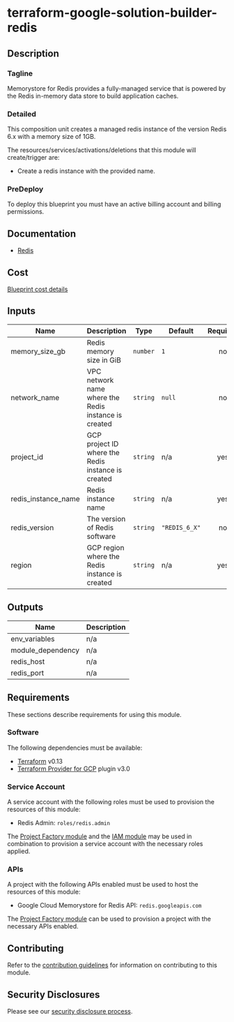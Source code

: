 # terraform-google-solution-builder-redis

## Description
### Tagline
Memorystore for Redis provides a fully-managed service that is powered by the Redis in-memory data store to build application caches.

### Detailed
This composition unit creates a managed redis instance of the version Redis 6.x with a memory size of 1GB.

The resources/services/activations/deletions that this module will create/trigger are:

- Create a redis instance with the provided name.

### PreDeploy
To deploy this blueprint you must have an active billing account and billing permissions.

## Documentation
- [Redis](https://cloud.google.com/memorystore/docs/redis/memorystore-for-redis-overview)

## Cost
[Blueprint cost details](https://cloud.google.com/products/calculator/#id=91f31d97-8470-4b79-a28e-2583b2be3f26)

<!-- BEGINNING OF PRE-COMMIT-TERRAFORM DOCS HOOK -->
## Inputs

| Name | Description | Type | Default | Required |
|------|-------------|------|---------|:--------:|
| memory\_size\_gb | Redis memory size in GiB | `number` | `1` | no |
| network\_name | VPC network name where the Redis instance is created | `string` | `null` | no |
| project\_id | GCP project ID where the Redis instance is created | `string` | n/a | yes |
| redis\_instance\_name | Redis instance name | `string` | n/a | yes |
| redis\_version | The version of Redis software | `string` | `"REDIS_6_X"` | no |
| region | GCP region where the Redis instance is created | `string` | n/a | yes |

## Outputs

| Name | Description |
|------|-------------|
| env\_variables | n/a |
| module\_dependency | n/a |
| redis\_host | n/a |
| redis\_port | n/a |

<!-- END OF PRE-COMMIT-TERRAFORM DOCS HOOK -->

## Requirements

These sections describe requirements for using this module.

### Software

The following dependencies must be available:

- [Terraform][terraform] v0.13
- [Terraform Provider for GCP][terraform-provider-gcp] plugin v3.0

### Service Account

A service account with the following roles must be used to provision
the resources of this module:

- Redis Admin: `roles/redis.admin`

The [Project Factory module][project-factory-module] and the
[IAM module][iam-module] may be used in combination to provision a
service account with the necessary roles applied.

### APIs

A project with the following APIs enabled must be used to host the
resources of this module:

- Google Cloud Memorystore for Redis API: `redis.googleapis.com`

The [Project Factory module][project-factory-module] can be used to
provision a project with the necessary APIs enabled.

## Contributing

Refer to the [contribution guidelines](./CONTRIBUTING.md) for
information on contributing to this module.

[iam-module]: https://registry.terraform.io/modules/terraform-google-modules/iam/google
[project-factory-module]: https://registry.terraform.io/modules/terraform-google-modules/project-factory/google
[terraform-provider-gcp]: https://www.terraform.io/docs/providers/google/index.html
[terraform]: https://www.terraform.io/downloads.html

## Security Disclosures

Please see our [security disclosure process](./SECURITY.md).
